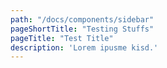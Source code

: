 ```yaml
---
path: "/docs/components/sidebar"
pageShortTitle: "Testing Stuffs"
pageTitle: "Test Title"
description: 'Lorem ipusme kisd.'
---
```

